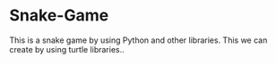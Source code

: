 # Snake-Game
This is a snake game by using Python and other libraries. This we can create by using turtle libraries.. 
